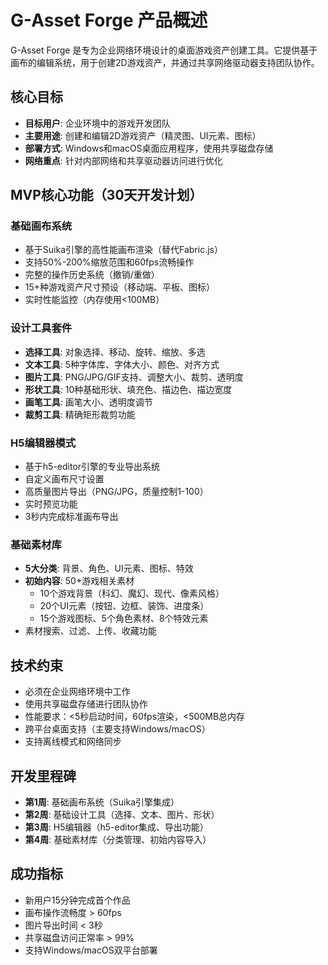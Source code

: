 # G-Asset Forge 产品概述

G-Asset Forge 是专为企业网络环境设计的桌面游戏资产创建工具。它提供基于画布的编辑系统，用于创建2D游戏资产，并通过共享网络驱动器支持团队协作。

## 核心目标

- **目标用户**: 企业环境中的游戏开发团队
- **主要用途**: 创建和编辑2D游戏资产（精灵图、UI元素、图标）
- **部署方式**: Windows和macOS桌面应用程序，使用共享磁盘存储
- **网络重点**: 针对内部网络和共享驱动器访问进行优化

## MVP核心功能（30天开发计划）

### 基础画布系统
- 基于Suika引擎的高性能画布渲染（替代Fabric.js）
- 支持50%-200%缩放范围和60fps流畅操作
- 完整的操作历史系统（撤销/重做）
- 15+种游戏资产尺寸预设（移动端、平板、图标）
- 实时性能监控（内存使用<100MB）

### 设计工具套件
- **选择工具**: 对象选择、移动、旋转、缩放、多选
- **文本工具**: 5种字体库、字体大小、颜色、对齐方式
- **图片工具**: PNG/JPG/GIF支持、调整大小、裁剪、透明度
- **形状工具**: 10种基础形状、填充色、描边色、描边宽度
- **画笔工具**: 画笔大小、透明度调节
- **裁剪工具**: 精确矩形裁剪功能

### H5编辑器模式
- 基于h5-editor引擎的专业导出系统
- 自定义画布尺寸设置
- 高质量图片导出（PNG/JPG，质量控制1-100）
- 实时预览功能
- 3秒内完成标准画布导出

### 基础素材库
- **5大分类**: 背景、角色、UI元素、图标、特效
- **初始内容**: 50+游戏相关素材
  - 10个游戏背景（科幻、魔幻、现代、像素风格）
  - 20个UI元素（按钮、边框、装饰、进度条）
  - 15个游戏图标、5个角色素材、8个特效元素
- 素材搜索、过滤、上传、收藏功能

## 技术约束

- 必须在企业网络环境中工作
- 使用共享磁盘存储进行团队协作
- 性能要求：<5秒启动时间，60fps渲染，<500MB总内存
- 跨平台桌面支持（主要支持Windows/macOS）
- 支持离线模式和网络同步

## 开发里程碑

- **第1周**: 基础画布系统（Suika引擎集成）
- **第2周**: 基础设计工具（选择、文本、图片、形状）
- **第3周**: H5编辑器（h5-editor集成、导出功能）
- **第4周**: 基础素材库（分类管理、初始内容导入）

## 成功指标

- 新用户15分钟完成首个作品
- 画布操作流畅度 > 60fps
- 图片导出时间 < 3秒
- 共享磁盘访问正常率 > 99%
- 支持Windows/macOS双平台部署